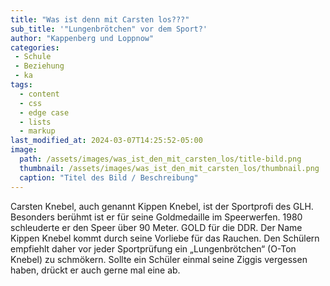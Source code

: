 ```yaml
---
title: "Was ist denn mit Carsten los???"
sub_title: '"Lungenbrötchen" vor dem Sport?'
author: "Kappenberg und Loppnow"
categories:
 - Schule
 - Beziehung
 - ka
tags:
  - content
  - css
  - edge case
  - lists
  - markup
last_modified_at: 2024-03-07T14:25:52-05:00
image: 
  path: /assets/images/was_ist_den_mit_carsten_los/title-bild.png
  thumbnail: /assets/images/was_ist_den_mit_carsten_los/thumbnail.png
  caption: "Titel des Bild / Beschreibung"
---
```


Carsten Knebel, auch genannt Kippen Knebel, ist der Sportprofi des GLH. Besonders berühmt ist er für seine Goldmedaille im Speerwerfen. 1980 schleuderte er den Speer über 90 Meter. GOLD für die DDR. Der Name Kippen Knebel kommt durch seine Vorliebe für das Rauchen. Den Schülern empfiehlt daher vor jeder Sportprüfung ein „Lungenbrötchen“ (O-Ton Knebel) zu schmökern. Sollte ein Schüler einmal seine Ziggis vergessen haben, drückt er auch gerne mal eine ab.


